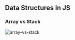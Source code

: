 ## Data Structures in JS

### Array vs Stack

<img src="https://i.imgur.com/c37hXlz.png" alt="array-vs-stack"/>